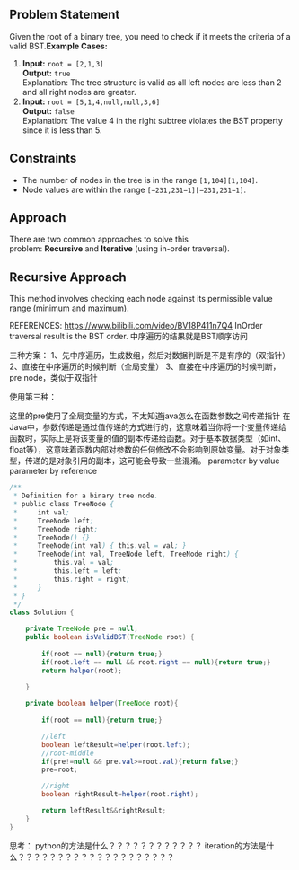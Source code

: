 ## Problem Statement

Given the root of a binary tree, you need to check if it meets the criteria of a valid BST.**Example Cases:**

1. **Input:** `root = [2,1,3]`  
    **Output:** `true`  
    Explanation: The tree structure is valid as all left nodes are less than 2 and all right nodes are greater.
2. **Input:** `root = [5,1,4,null,null,3,6]`  
    **Output:** `false`  
    Explanation: The value 4 in the right subtree violates the BST property since it is less than 5.

## Constraints

- The number of nodes in the tree is in the range `[1,104][1,104]`.
- Node values are within the range `[−231,231−1][−231,231−1]`.


## Approach

There are two common approaches to solve this problem: **Recursive** and **Iterative** (using in-order traversal).

## Recursive Approach

This method involves checking each node against its permissible value range (minimum and maximum).

REFERENCES: https://www.bilibili.com/video/BV18P411n7Q4
InOrder traversal result is the BST order. 中序遍历的结果就是BST顺序访问

三种方案：
1、先中序遍历，生成数组，然后对数据判断是不是有序的（双指针）
2、直接在中序遍历的时候判断（全局变量）
3、直接在中序遍历的时候判断，pre node，类似于双指针

使用第三种：

这里的pre使用了全局变量的方式，不太知道java怎么在函数参数之间传递指针
在Java中，参数传递是通过值传递的方式进行的，这意味着当你将一个变量传递给函数时，实际上是将该变量的值的副本传递给函数。对于基本数据类型（如int、float等），这意味着函数内部对参数的任何修改不会影响到原始变量。对于对象类型，传递的是对象引用的副本，这可能会导致一些混淆。
parameter by value
parameter by reference
```java
/**
 * Definition for a binary tree node.
 * public class TreeNode {
 *     int val;
 *     TreeNode left;
 *     TreeNode right;
 *     TreeNode() {}
 *     TreeNode(int val) { this.val = val; }
 *     TreeNode(int val, TreeNode left, TreeNode right) {
 *         this.val = val;
 *         this.left = left;
 *         this.right = right;
 *     }
 * }
 */
class Solution {

    private TreeNode pre = null;
    public boolean isValidBST(TreeNode root) {
        
        if(root == null){return true;}
        if(root.left == null && root.right == null){return true;}
        return helper(root);
        
    }

    private boolean helper(TreeNode root){
        
        if(root == null){return true;}

        //left
        boolean leftResult=helper(root.left);
        //root-middle
        if(pre!=null && pre.val>=root.val){return false;}
        pre=root;

        //right
        boolean rightResult=helper(root.right);

        return leftResult&&rightResult;
    }
}

```



思考：
python的方法是什么？？？？？？？？？？？？
iteration的方法是什么？？？？？？？？？？？？？？？？？？？？